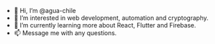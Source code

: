 - 👋 Hi, I’m @agua-chile
- 👀 I’m interested in web development, automation and cryptography.
- 🌱 I’m currently learning more about React, Flutter and Firebase.
- 📫 Message me with any questions.

<!---
agua-chile/agua-chile is a ✨ special ✨ repository because its `README.md` (this file) appears on your GitHub profile.
You can click the Preview link to take a look at your changes.
--->

